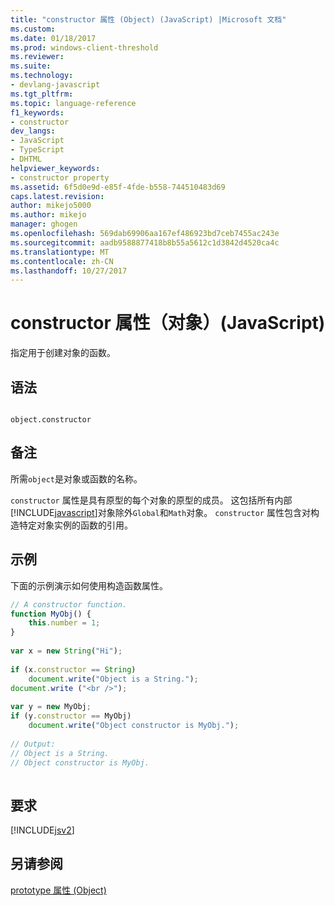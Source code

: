 ```yaml
---
title: "constructor 属性 (Object) (JavaScript) |Microsoft 文档"
ms.custom: 
ms.date: 01/18/2017
ms.prod: windows-client-threshold
ms.reviewer: 
ms.suite: 
ms.technology:
- devlang-javascript
ms.tgt_pltfrm: 
ms.topic: language-reference
f1_keywords:
- constructor
dev_langs:
- JavaScript
- TypeScript
- DHTML
helpviewer_keywords:
- constructor property
ms.assetid: 6f5d0e9d-e85f-4fde-b558-744510483d69
caps.latest.revision: 
author: mikejo5000
ms.author: mikejo
manager: ghogen
ms.openlocfilehash: 569dab69906aa167ef486923bd7ceb7455ac243e
ms.sourcegitcommit: aadb9588877418b8b55a5612c1d3842d4520ca4c
ms.translationtype: MT
ms.contentlocale: zh-CN
ms.lasthandoff: 10/27/2017
---
```

# <a name="constructor-property-object-javascript"></a>constructor 属性（对象）(JavaScript)
指定用于创建对象的函数。  
  
## <a name="syntax"></a>语法  
  
```  
  
object.constructor  
```  
  
## <a name="remarks"></a>备注  
 所需`object`是对象或函数的名称。  
  
 `constructor` 属性是具有原型的每个对象的原型的成员。 这包括所有内部[!INCLUDE[javascript](../../javascript/includes/javascript-md.md)]对象除外`Global`和`Math`对象。 `constructor` 属性包含对构造特定对象实例的函数的引用。  
  
## <a name="example"></a>示例  
 下面的示例演示如何使用构造函数属性。  
  
```JavaScript  
// A constructor function.  
function MyObj() {  
    this.number = 1;  
}  
  
var x = new String("Hi");  
  
if (x.constructor == String)  
    document.write("Object is a String.");  
document.write ("<br />");  
  
var y = new MyObj;  
if (y.constructor == MyObj)  
    document.write("Object constructor is MyObj.");  
  
// Output:  
// Object is a String.  
// Object constructor is MyObj.  
  
```  
  
## <a name="requirements"></a>要求  
 [!INCLUDE[jsv2](../../javascript/reference/includes/jsv2-md.md)]  
  
## <a name="see-also"></a>另请参阅  
 [prototype 属性 (Object)](../../javascript/reference/prototype-property-object-javascript.md)